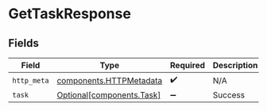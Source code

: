 # GetTaskResponse


## Fields

| Field                                                              | Type                                                               | Required                                                           | Description                                                        |
| ------------------------------------------------------------------ | ------------------------------------------------------------------ | ------------------------------------------------------------------ | ------------------------------------------------------------------ |
| `http_meta`                                                        | [components.HTTPMetadata](../../models/components/httpmetadata.md) | :heavy_check_mark:                                                 | N/A                                                                |
| `task`                                                             | [Optional[components.Task]](../../models/components/task.md)       | :heavy_minus_sign:                                                 | Success                                                            |